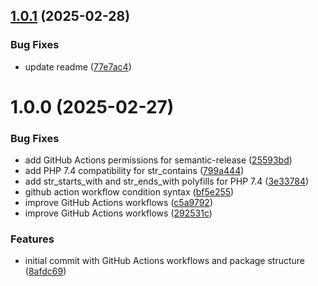 ## [1.0.1](https://github.com/watercrawl/watercrawl-php/compare/v1.0.0...v1.0.1) (2025-02-28)


### Bug Fixes

* update readme ([77e7ac4](https://github.com/watercrawl/watercrawl-php/commit/77e7ac404169724139c654f6cefbdd2dda21317e))

# 1.0.0 (2025-02-27)


### Bug Fixes

* add GitHub Actions permissions for semantic-release ([25593bd](https://github.com/watercrawl/watercrawl-php/commit/25593bdfcc55a78a3e3393eaf27f11a8a552883c))
* add PHP 7.4 compatibility for str_contains ([799a444](https://github.com/watercrawl/watercrawl-php/commit/799a444b3ca8590ec85ec9d7939a536e3f12ea8d))
* add str_starts_with and str_ends_with polyfills for PHP 7.4 ([3e33784](https://github.com/watercrawl/watercrawl-php/commit/3e33784b68ce2c3b530a04acafd082a789b26317))
* github action workflow condition syntax ([bf5e255](https://github.com/watercrawl/watercrawl-php/commit/bf5e255291c7ab564e640c08ab9cbe25d8d5befd))
* improve GitHub Actions workflows ([c5a9792](https://github.com/watercrawl/watercrawl-php/commit/c5a9792809effb747cc6e877ef77f625efc64dd9))
* improve GitHub Actions workflows ([292531c](https://github.com/watercrawl/watercrawl-php/commit/292531c0241a0468d87d44f98cc44d1d78813c68))


### Features

* initial commit with GitHub Actions workflows and package structure ([8afdc69](https://github.com/watercrawl/watercrawl-php/commit/8afdc69b80b6268015fd6e1d4464c5f5ed9b01d2))
